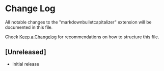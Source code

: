 # Change Log

All notable changes to the "markdownbulletcapitalizer" extension will be documented in this file.

Check [Keep a Changelog](http://keepachangelog.com/) for recommendations on how to structure this file.

## [Unreleased]

- Initial release
